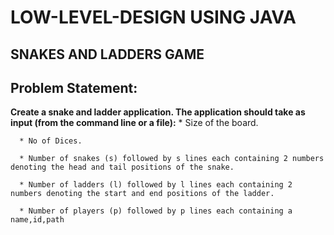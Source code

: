 # LOW-LEVEL-DESIGN USING JAVA
## SNAKES AND LADDERS GAME 
## Problem Statement:
**Create a snake and ladder application. The application should take as input (from the command line or a file):**
      * Size of the board.

      * No of Dices.

      * Number of snakes (s) followed by s lines each containing 2 numbers denoting the head and tail positions of the snake.

      * Number of ladders (l) followed by l lines each containing 2 numbers denoting the start and end positions of the ladder.

      * Number of players (p) followed by p lines each containing a name,id,path
